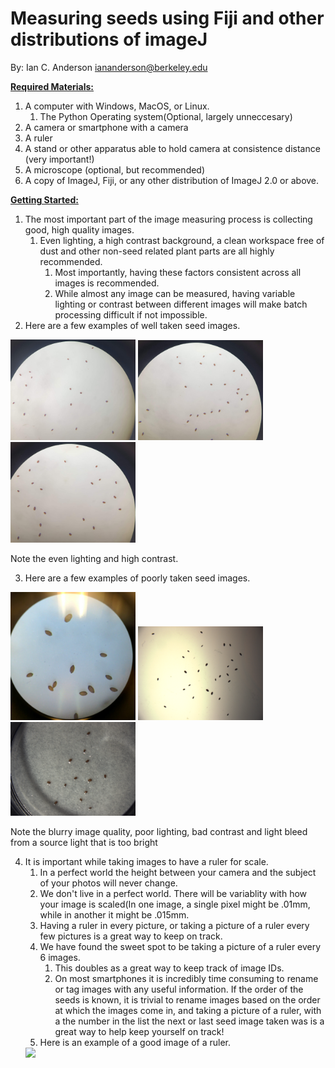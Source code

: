 # Measuring seeds using Fiji and other distributions of imageJ
By: Ian C. Anderson <iananderson@berkeley.edu> 

**<ins>Required Materials:</ins>**

1. A computer with Windows, MacOS, or Linux.
    1. The Python Operating system(Optional, largely unneccesary)  
2. A camera or smartphone with a camera
3. A ruler
4. A stand or other apparatus able to hold camera at consistence distance (very important!)
5. A microscope (optional, but recommended)
6. A copy of ImageJ, Fiji, or any other distribution of ImageJ 2.0 or above.

**<ins>Getting Started:</ins>**

1. The most important part of the image measuring process is collecting good, high quality images.
    1. Even lighting, a high contrast background, a clean workspace free of dust and other non-seed related plant parts are all highly recommended.
        1. Most importantly, having these factors consistent across all images is recommended.
        2. While almost any image can be measured, having variable lighting or contrast between different images will make batch processing difficult if not impossible.
2. Here are a few examples of well taken seed images. 

<img src="readme_images/GI_1.jpg" width = 200> <img src="readme_images/GI_2.jpg" width = 200> <img src="readme_images/GI_3.jpg" width = 200>

Note the even lighting and high contrast. 

3. Here are a few examples of poorly taken seed images.

<img src="readme_images/BI_1.jpg" width = 200> <img src="readme_images/BI_2.png" width = 200> <img src="readme_images/BI_3.png" width = 200>

Note the blurry image quality, poor lighting, bad contrast and light bleed from a source light that is too bright

4. It is important while taking images to have a ruler for scale. 
    1. In a perfect world the height between your camera and the subject of your photos will never change. 
    2. We don't live in a perfect world. There will be variablity with how your image is scaled(In one image, a single pixel might be .01mm, while in another it might be .015mm.
    3. Having a ruler in every picture, or taking a picture of a ruler every few pictures is a great way to keep on track.
    4. We have found the sweet spot to be taking a picture of a ruler every 6 images. 
        1. This doubles as a great way to keep track of image IDs.
        2. On most smartphones it is incredibly time consuming to rename or tag images with any useful information. If the order of the seeds is known, it is trivial to rename images based on the order at which the images come in, and taking a picture of a ruler, with a the number in the list the next or last seed image taken was is a great way to help keep yourself on track!
    5. Here is an example of a good image of a ruler.
    <img src="readme_images/R1.jpg" width = 400> 
   
